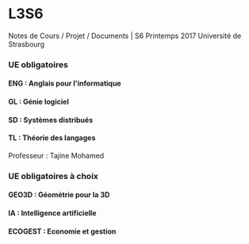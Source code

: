 # L3S6
Notes de Cours / Projet / Documents | S6 Printemps 2017 Université de Strasbourg

### UE obligatoires

#### ENG : Anglais pour l'informatique

#### GL : Génie logiciel

#### SD : Systèmes distribués

#### TL : Théorie des langages
Professeur : Tajine Mohamed

### UE obligatoires à choix

#### GEO3D : Géométrie pour la 3D

#### IA : Intelligence artificielle

#### ECOGEST : Economie et gestion
